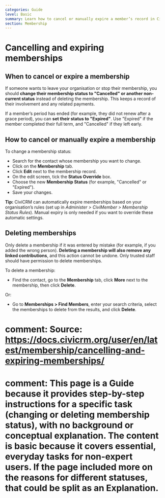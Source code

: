 ```yaml
---
categories: Guide
level: Basic
summary: Learn how to cancel or manually expire a member’s record in CiviCRM, and when to delete a membership instead.
section: Membership
---
```


# Cancelling and expiring memberships

## When to cancel or expire a membership

If someone wants to leave your organisation or stop their membership, you should **change their membership status to "Cancelled" or another non-current status** instead of deleting the membership. This keeps a record of their involvement and any related payments.

If a member’s period has ended (for example, they did not renew after a grace period), you can **set their status to "Expired"**. Use "Expired" if the member completed their full term, and "Cancelled" if they left early.

## How to cancel or manually expire a membership

To change a membership status:

- Search for the contact whose membership you want to change.
- Click on the **Membership** tab.
- Click **Edit** next to the membership record.
- On the edit screen, tick the **Status Override** box.
- Choose the new **Membership Status** (for example, "Cancelled" or "Expired").
- Save your changes.

**Tip:** CiviCRM can automatically expire memberships based on your organisation’s rules (set up in *Administer > CiviMember > Membership Status Rules*). Manual expiry is only needed if you want to override these automatic settings.

## Deleting memberships

Only delete a membership if it was entered by mistake (for example, if you added the wrong person). **Deleting a membership will also remove any linked contributions**, and this action cannot be undone. Only trusted staff should have permission to delete memberships.

To delete a membership:

- Find the contact, go to the **Membership** tab, click **More** next to the membership, then click **Delete**.

Or:

- Go to **Memberships > Find Members**, enter your search criteria, select the memberships to delete from the results, and click **Delete**.

# comment: Source: https://docs.civicrm.org/user/en/latest/membership/cancelling-and-expiring-memberships/
# comment: This page is a Guide because it provides step-by-step instructions for a specific task (changing or deleting membership status), with no background or conceptual explanation. The content is basic because it covers essential, everyday tasks for non-expert users. If the page included more on the reasons for different statuses, that could be split as an Explanation.